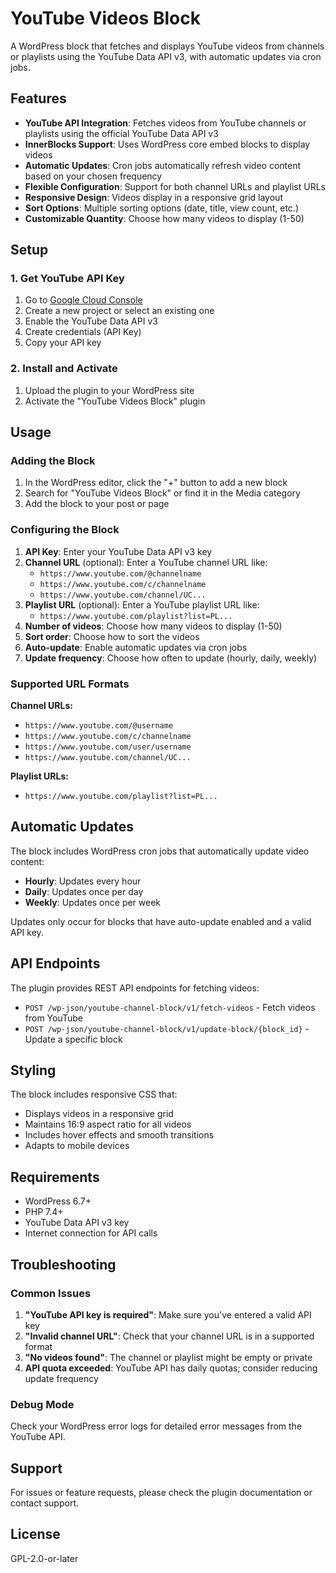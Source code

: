 # YouTube Videos Block

A WordPress block that fetches and displays YouTube videos from channels or playlists using the YouTube Data API v3, with automatic updates via cron jobs.

## Features

- **YouTube API Integration**: Fetches videos from YouTube channels or playlists using the official YouTube Data API v3
- **InnerBlocks Support**: Uses WordPress core embed blocks to display videos
- **Automatic Updates**: Cron jobs automatically refresh video content based on your chosen frequency
- **Flexible Configuration**: Support for both channel URLs and playlist URLs
- **Responsive Design**: Videos display in a responsive grid layout
- **Sort Options**: Multiple sorting options (date, title, view count, etc.)
- **Customizable Quantity**: Choose how many videos to display (1-50)

## Setup

### 1. Get YouTube API Key

1. Go to [Google Cloud Console](https://console.cloud.google.com/)
2. Create a new project or select an existing one
3. Enable the YouTube Data API v3
4. Create credentials (API Key)
5. Copy your API key

### 2. Install and Activate

1. Upload the plugin to your WordPress site
2. Activate the "YouTube Videos Block" plugin

## Usage

### Adding the Block

1. In the WordPress editor, click the "+" button to add a new block
2. Search for "YouTube Videos Block" or find it in the Media category
3. Add the block to your post or page

### Configuring the Block

1. **API Key**: Enter your YouTube Data API v3 key
2. **Channel URL** (optional): Enter a YouTube channel URL like:
   - `https://www.youtube.com/@channelname`
   - `https://www.youtube.com/c/channelname`
   - `https://www.youtube.com/channel/UC...`
3. **Playlist URL** (optional): Enter a YouTube playlist URL like:
   - `https://www.youtube.com/playlist?list=PL...`
4. **Number of videos**: Choose how many videos to display (1-50)
5. **Sort order**: Choose how to sort the videos
6. **Auto-update**: Enable automatic updates via cron jobs
7. **Update frequency**: Choose how often to update (hourly, daily, weekly)

### Supported URL Formats

**Channel URLs:**
- `https://www.youtube.com/@username`
- `https://www.youtube.com/c/channelname`
- `https://www.youtube.com/user/username`
- `https://www.youtube.com/channel/UC...`

**Playlist URLs:**
- `https://www.youtube.com/playlist?list=PL...`

## Automatic Updates

The block includes WordPress cron jobs that automatically update video content:

- **Hourly**: Updates every hour
- **Daily**: Updates once per day
- **Weekly**: Updates once per week

Updates only occur for blocks that have auto-update enabled and a valid API key.

## API Endpoints

The plugin provides REST API endpoints for fetching videos:

- `POST /wp-json/youtube-channel-block/v1/fetch-videos` - Fetch videos from YouTube
- `POST /wp-json/youtube-channel-block/v1/update-block/{block_id}` - Update a specific block

## Styling

The block includes responsive CSS that:
- Displays videos in a responsive grid
- Maintains 16:9 aspect ratio for all videos
- Includes hover effects and smooth transitions
- Adapts to mobile devices

## Requirements

- WordPress 6.7+
- PHP 7.4+
- YouTube Data API v3 key
- Internet connection for API calls

## Troubleshooting

### Common Issues

1. **"YouTube API key is required"**: Make sure you've entered a valid API key
2. **"Invalid channel URL"**: Check that your channel URL is in a supported format
3. **"No videos found"**: The channel or playlist might be empty or private
4. **API quota exceeded**: YouTube API has daily quotas; consider reducing update frequency

### Debug Mode

Check your WordPress error logs for detailed error messages from the YouTube API.

## Support

For issues or feature requests, please check the plugin documentation or contact support.

## License

GPL-2.0-or-later
